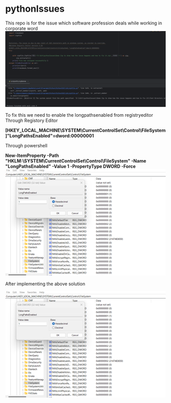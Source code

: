 # pythonIssues
This repo is for the issue which software profession deals while working in corporate word
![img.png](./screenshots/img.png)

To fix this we need to enable the longpathsenabled from registryeditor
Through Registory Editor

**[HKEY_LOCAL_MACHINE\SYSTEM\CurrentControlSet\Control\FileSystem]"LongPathsEnabled"=dword:00000001**

Through powershell

**New-ItemProperty -Path "HKLM:\SYSTEM\CurrentControlSet\Control\FileSystem" -Name "LongPathsEnabled" -Value 1 -PropertyType DWORD -Force**
![img_1.png](./screenshots/img_1.png)

After implementing the above solution

![img_2.png](./screenshots/img_2.png)

